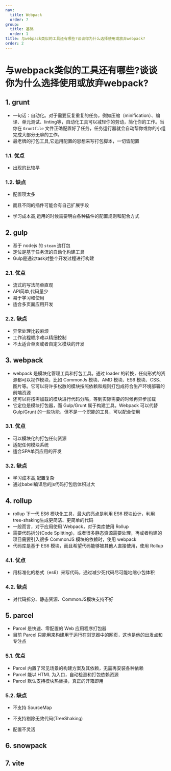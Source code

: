 ```yaml
---
nav:
  title: Webpack
  order: 7
group:
  title: 基础
  order: 1
title: 与webpack类似的工具还有哪些?谈谈你为什么选择使用或放弃webpack?
order: 2
---
```


# 与webpack类似的工具还有哪些?谈谈你为什么选择使用或放弃webpack?

## 1. grunt

- 一句话：自动化。对于需要反复重复的任务，例如压缩（minification）、编译、单元测试、linting等，自动化工具可以减轻你的劳动，简化你的工作。当你在 `Gruntfile` 文件正确配置好了任务，任务运行器就会自动帮你或你的小组完成大部分无聊的工作。
- 最老牌的打包工具,它运用配置的思想来写打包脚本，一切皆配置

### 1.1. 优点

- 出现的比较早

### 1.2. 缺点

- 配置项太多

- 而且不同的插件可能会有自己扩展字段

- 学习成本高,运用的时候需要明白各种插件的配置规则和配合方式

## 2. gulp

- 基于 nodejs 的 `steam` 流打包
- 定位是基于任务流的自动化构建工具
- Gulp是通过task对整个开发过程进行构建

### 2.1. 优点

- 流式的写法简单直观
- API简单,代码量少
- 易于学习和使用
- 适合多页面应用开发

### 2.2. 缺点

- 异常处理比较麻烦
- 工作流程顺序难以精细控制
- 不太适合单页或者自定义模块的开发

## 3. webpack

- webpack 是模块化管理工具和打包工具。通过 loader 的转换，任何形式的资源都可以视作模块，比如 CommonJs 模块、AMD 模块、ES6 模块、CSS、图片等。它可以将许多松散的模块按照依赖和规则打包成符合生产环境部署的前端资源
- 还可以将按需加载的模块进行代码分隔，等到实际需要的时候再异步加载
- 它定位是模块打包器，而 Gulp/Grunt 属于构建工具。Webpack 可以代替 Gulp/Grunt 的一些功能，但不是一个职能的工具，可以配合使用

### 3.1. 优点

- 可以模块化的打包任何资源
- 适配任何模块系统
- 适合SPA单页应用的开发

### 3.2. 缺点

- 学习成本高,配置复杂
- 通过babel编译后的js代码打包后体积过大

## 4. rollup

- rollup 下一代 ES6 模块化工具，最大的亮点是利用 ES6 模块设计，利用 tree-shaking生成更简洁、更简单的代码
- 一般而言，对于应用使用 Webpack，对于类库使用 Rollup
- 需要代码拆分(Code Splitting)，或者很多静态资源需要处理，再或者构建的项目需要引入很多 CommonJS 模块的依赖时，使用 webpack
- 代码库是基于 ES6 模块，而且希望代码能够被其他人直接使用，使用 Rollup

### 4.1. 优点

- 用标准化的格式（es6）来写代码，通过减少死代码尽可能地缩小包体积

### 4.2. 缺点

- 对代码拆分、静态资源、CommonJS模块支持不好

## 5. parcel

- Parcel 是快速、零配置的 Web 应用程序打包器
- 目前 Parcel 只能用来构建用于运行在浏览器中的网页，这也是他的出发点和专注点

### 5.1. 优点

- Parcel 内置了常见场景的构建方案及其依赖，无需再安装各种依赖
- Parcel 能以 HTML 为入口，自动检测和打包依赖资源
- Parcel 默认支持模块热替换，真正的开箱即用

### 5.2. 缺点

- 不支持 SourceMap

- 不支持剔除无效代码(TreeShaking)

- 配置不灵活

## 6. snowpack

## 7. vite